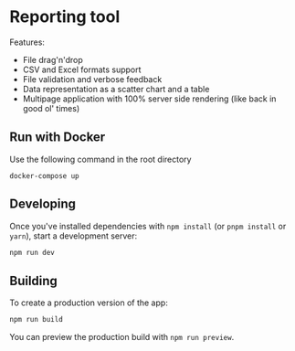 # Reporting tool

Features:

- File drag'n'drop
- CSV and Excel formats support
- File validation and verbose feedback
- Data representation as a scatter chart and a table
- Multipage application with 100% server side rendering (like back in good ol' times)

## Run with Docker

Use the following command in the root directory

```
docker-compose up
```

## Developing

Once you've installed dependencies with `npm install` (or `pnpm install` or `yarn`), start a development server:

```bash
npm run dev
```

## Building

To create a production version of the app:

```bash
npm run build
```

You can preview the production build with `npm run preview`.
